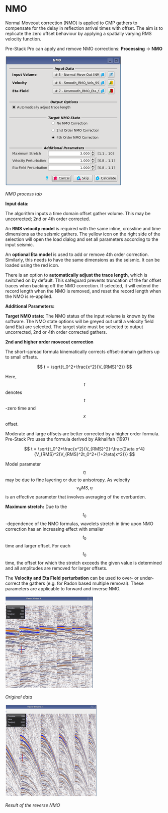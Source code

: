 # NMO

Normal Moveout correction \(NMO\) is applied to CMP gathers to compensate for the delay in reflection arrival times with offset. The aim is to replicate the zero offset behaviour by applying a spatially varying RMS velocity function.

Pre-Stack Pro can apply and remove NMO corrections: **Processing** → **NMO**

![](../../.gitbook/assets/001_processing.PNG)

_NMO process tab_

**Input data:**

The algorithm inputs a time domain offset gather volume. This may be uncorrected; 2nd or 4th order corrected.

An **RMS velocity model** is required with the same inline, crossline and time dimensions as the seismic gathers. The yellow icon on the right side of the selection will open the load dialog and set all parameters according to the input seismic.

An **optional Eta model** is used to add or remove 4th order correction. Similarly, this needs to have the same dimensions as the seismic. It can be loaded using the red icon.

There is an option to **automatically adjust the trace length**, which is switched on by default. This safeguard prevents truncation of the far offset traces when backing off the NMO correction. If selected, it will extend the record length when the NMO is removed, and reset the record length when the NMO is re-applied.

**Additional Parameters:**

**Target NMO state:** The NMO status of the input volume is known by the software. The NMO state options will be greyed out until a velocity field \(and Eta\) are selected. The target state must be selected to output uncorrected, 2nd or 4th order corrected gathers.

**2nd and higher order moveout correction**

The short-spread formula kinematically corrects offset-domain gathers up to small offsets.

$$
t = \sqrt{t_0^2+\frac{x^2}{V_{RMS}^2}}
$$

Here, $$t$$ denotes $$t$$-zero time and $$x$$ offset.

Moderate and large offsets are better corrected by a higher order formula. Pre-Stack Pro uses the formula derived by Alkhalifah \(1997\)

$$
t = \sqrt{t_0^2+\frac{x^2}{V_{RMS}^2}-\frac{2\eta x^4}{V_{RMS}^2(V_{RMS}^2t_0^2+(1+2\eta)x^2)}}
$$

Model parameter $$\eta$$ may be due to fine layering or due to anisotropy. As velocity $$v_RMS,\eta$$ is an effective parameter that involves averaging of the overburden.

**Maximum stretch:** Due to the $$t_0$$-dependence of the NMO formulas, wavelets stretch in time upon NMO correction has an increasing effect with smaller $$t_0$$ time and larger offset. For each $$t_0$$ time, the offset for which the stretch exceeds the given value is determined and all amplitudes are removed for larger offsets.

The **Velocity and Eta Field perturbation** can be used to over- or under-correct the gathers \(e.g. for Radon based multiple removal\). These parameters are applicable to forward and inverse NMO.

![](../../.gitbook/assets/002_processing.PNG)

_Original data_ 

![](../../.gitbook/assets/003_processing.PNG)

_Result of the reverse NMO_

